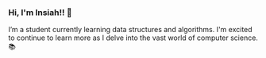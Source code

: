 ### Hi, I'm Insiah!! 👋

I’m a student currently learning data structures and algorithms. 
I'm excited to continue to learn more as I delve into the vast world of computer science. 📚
